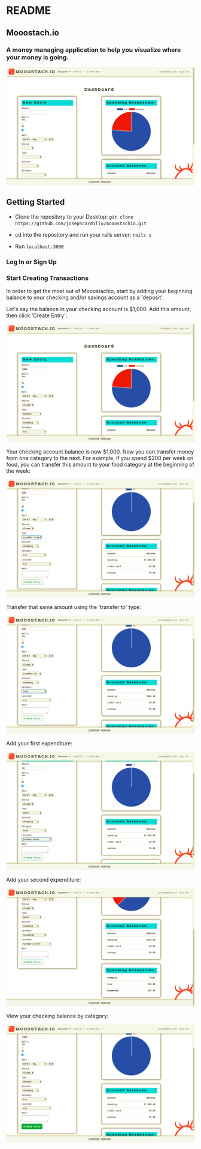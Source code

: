 # README

## Mooostach.io
### A money managing application to help you visualize where your money is going.

![](dashboard-screenshot.png)

## Getting Started

* Clone the repository to your Desktop:
`git clone https://github.com/josephcardillo/mooostachio.git`

* cd into the repository and run your rails server:
`rails s`

* Run `localhost:3000`

### Log In or Sign Up

### Start Creating Transactions

In order to get the most out of Mooostachio, start by adding your beginning balance to your checking and/or savings account as a 'deposit'.

Let's say the balance in your checking account is $1,000. Add this amount, then click 'Create Entry':

![](first-entry.png)

Your checking account balance is now $1,000. Now you can transfer money from one category to the next. For example, if you spend $200 per week on food, you can transfer this amount to your food category at the beginning of the week:

![](transfer-from.png)

Transfer that same amount using the 'transfer to' type:

![](transfer-to.png)

Add your first expenditure:

![](first-debit-entry.png)

Add your second expenditure:

![](after-second-entry.png)

View your checking balance by category: 

![](checking-balance.png)
